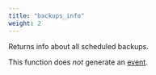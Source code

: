 ```yaml
---
title: "backups_info"
weight: 2
---
```


Returns info about all scheduled backups.

This function does *not* generate an [event](../../events).
